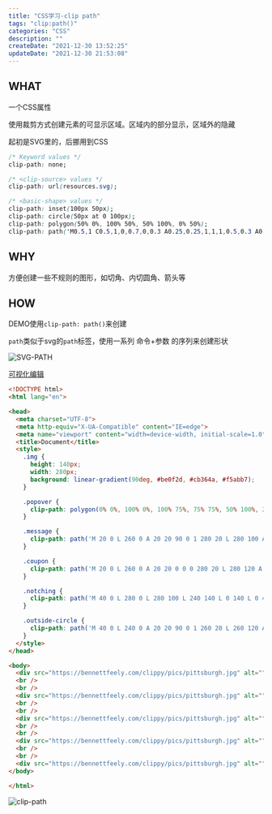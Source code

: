 ```yaml
---
title: "CSS学习-clip path"
tags: "clip:path()"
categories: "CSS"
description: ""
createDate: "2021-12-30 13:52:25"
updateDate: "2021-12-30 21:53:08"
---
```



## WHAT

一个CSS属性

使用裁剪方式创建元素的可显示区域。区域内的部分显示，区域外的隐藏

起初是SVG里的，后挪用到CSS

``` css
/* Keyword values */
clip-path: none;

/* <clip-source> values */
clip-path: url(resources.svg);

/* <basic-shape> values */
clip-path: inset(100px 50px);
clip-path: circle(50px at 0 100px);
clip-path: polygon(50% 0%, 100% 50%, 50% 100%, 0% 50%);
clip-path: path('M0.5,1 C0.5,1,0,0.7,0,0.3 A0.25,0.25,1,1,1,0.5,0.3 A0.25,0.25,1,1,1,1,0.3 C1,0.7,0.5,1,0.5,1 Z');
```

## WHY

方便创建一些不规则的图形，如切角、内切圆角、箭头等

## HOW

DEMO使用`clip-path: path()`来创建

`path`类似于svg的`path`标签，使用一系列 命令+参数 的序列来创建形状

![SVG-PATH](https://mrrsblog.oss-cn-shanghai.aliyuncs.com/path.png)

[可视化编辑](https://yqnn.github.io/svg-path-editor/)

``` html
<!DOCTYPE html>
<html lang="en">

<head>
  <meta charset="UTF-8">
  <meta http-equiv="X-UA-Compatible" content="IE=edge">
  <meta name="viewport" content="width=device-width, initial-scale=1.0">
  <title>Document</title>
  <style>
    .img {
      height: 140px;
      width: 280px;
      background: linear-gradient(90deg, #be0f2d, #cb364a, #f5abb7);
    }

    .popover {
      clip-path: polygon(0% 0%, 100% 0%, 100% 75%, 75% 75%, 50% 100%, 25% 75%, 0% 75%);
    }

    .message {
      clip-path: path('M 20 0 L 260 0 A 20 20 90 0 1 280 20 L 280 100 A 20 20 90 0 1 260 120 L 220 120 L 240 140 L 180 120 L 20 120 A 20 20 90 0 1 0 100 L 0 20 A 20 20 90 0 1 20 0');
    }

    .coupon {
      clip-path: path('M 20 0 L 260 0 A 20 20 0 0 0 280 20 L 280 120 A 20 20 0 0 0 260 140 L 20 140 A 20 20 0 0 0 0 120 L 0 20 A 20 20 0 0 0 20 0');
    }

    .notching {
      clip-path: path('M 40 0 L 280 0 L 280 100 L 240 140 L 0 140 L 0 40 L 40 0');
    }

    .outside-circle {
      clip-path: path('M 40 0 L 240 0 A 20 20 90 0 1 260 20 L 260 120 A 20 20 90 0 0 280 140 L 0 140 A 20 20 90 0 0 20 120 L 20 20 A 20 20 90 0 1 40 0');
    }
  </style>
</head>

<body>
  <div src="https://bennettfeely.com/clippy/pics/pittsburgh.jpg" alt="" class="img popover" srcset=""></div>
  <br />
  <br />
  <div src="https://bennettfeely.com/clippy/pics/pittsburgh.jpg" alt="" class="img message" srcset=""></div>
  <br />
  <br />
  <div src="https://bennettfeely.com/clippy/pics/pittsburgh.jpg" alt="" class="img coupon" srcset=""></div>
  <br />
  <br />
  <div src="https://bennettfeely.com/clippy/pics/pittsburgh.jpg" alt="" class="img notching" srcset=""></div>
  <br />
  <br />
  <div src="https://bennettfeely.com/clippy/pics/pittsburgh.jpg" alt="" class="img outside-circle" srcset=""></div>
</body>

</html>
```

![clip-path](https://mrrsblog.oss-cn-shanghai.aliyuncs.com/clip-path.png)